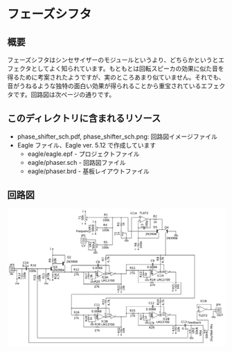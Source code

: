 # フェーズシフタ

## 概要

フェーズシフタはシンセサイザーのモジュールというより、どちらかというとエフェクタとしてよく知られています。もともとは回転スピーカの効果に似た音を得るために考案されたようですが、実のところあまり似ていません。それでも、音がうねるような独特の面白い効果が得られることから重宝されているエフェクタです。回路図は次ページの通りです。

## このディレクトリに含まれるリソース

- phase_shifter_sch.pdf, phase_shifter_sch.png: 回路図イメージファイル
- Eagle ファイル、Eagle ver. 5.12 で作成しています
  - eagle/eagle.epf - プロジェクトファイル
  - eagle/phaser.sch - 回路図ファイル
  - eagle/phaser.brd - 基板レイアウトファイル

## 回路図

![phase shifter](phase_shifter_sch.png)